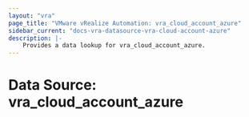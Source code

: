 ```yaml
---
layout: "vra"
page_title: "VMware vRealize Automation: vra_cloud_account_azure"
sidebar_current: "docs-vra-datasource-vra-cloud-account-azure"
description: |-
    Provides a data lookup for vra_cloud_account_azure.
---
```


# Data Source: vra\_cloud\_account\_azure

